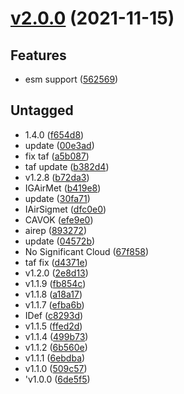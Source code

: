 # [v2.0.0](https://github.com/oceanroleplay/aviationweather/releases/tag/v2.0.0) (2021-11-15)

## Features

- esm support ([562569](https://github.com/oceanroleplay/aviationweather/commit/56256941096fd52c20c5eb19ad931e125ce43845))

## Untagged

- 1.4.0 ([f654d8](https://github.com/oceanroleplay/aviationweather/commit/f654d8c409d43a69a85ca81d25ad40be9b60ee99))
- update ([00e3ad](https://github.com/oceanroleplay/aviationweather/commit/00e3ad24ee1423e0a177135fad9f9ebc9cbfb89d))
- fix taf ([a5b087](https://github.com/oceanroleplay/aviationweather/commit/a5b08759ba8444749cffd5b16f15bd06b9ca579b))
- taf update ([b382d4](https://github.com/oceanroleplay/aviationweather/commit/b382d4337faf9a6632d5b7bc849c0eb692c03bc5))
- v1.2.8 ([b72da3](https://github.com/oceanroleplay/aviationweather/commit/b72da35ef0238cab479ce8f2d8e92855502b1fdf))
- IGAirMet ([b419e8](https://github.com/oceanroleplay/aviationweather/commit/b419e819bdb503fbeedd21ef0c84200a843e6087))
- update ([30fa71](https://github.com/oceanroleplay/aviationweather/commit/30fa711f32e14b41a0cf55fced55a4df7f128b1f))
- IAirSigmet ([dfc0e0](https://github.com/oceanroleplay/aviationweather/commit/dfc0e0329ea55572575d2a89174868b1c42237df))
- CAVOK ([efe9e0](https://github.com/oceanroleplay/aviationweather/commit/efe9e022ec5d95a3344bb301dc3e9b5437b8998b))
- airep ([893272](https://github.com/oceanroleplay/aviationweather/commit/893272dc44ef658fc7926f26dbf11939b9f86b19))
- update ([04572b](https://github.com/oceanroleplay/aviationweather/commit/04572b1595705d83bbd0a13a905337fc3ae3f4e9))
- No Significant Cloud ([67f858](https://github.com/oceanroleplay/aviationweather/commit/67f85840620be4a2d0e16bb2209437abe4ae7e6f))
- taf fix ([d4371e](https://github.com/oceanroleplay/aviationweather/commit/d4371eb16d1f8f6ed0c832bb49f8034279ceb4c1))
- v1.2.0 ([2e8d13](https://github.com/oceanroleplay/aviationweather/commit/2e8d13ebec42000a2b7aaa5ab42dbf5c1a5a9f0c))
- v1.1.9 ([fb854c](https://github.com/oceanroleplay/aviationweather/commit/fb854cacb65e29a52807fa051dee8118451e9d73))
- v1.1.8 ([a18a17](https://github.com/oceanroleplay/aviationweather/commit/a18a1704a7f39e0dde919292f7067c20bdbc8f49))
- v1.1.7 ([efba6b](https://github.com/oceanroleplay/aviationweather/commit/efba6b3aeb9efa05b9cf6432a7b5461880e5e1e1))
- IDef ([c8293d](https://github.com/oceanroleplay/aviationweather/commit/c8293dcec57f6bc6c26787cfa708339d393c6ba6))
- v1.1.5 ([ffed2d](https://github.com/oceanroleplay/aviationweather/commit/ffed2de3c0171de17fabffb36ba4bf270f8fa36e))
- v1.1.4 ([499b73](https://github.com/oceanroleplay/aviationweather/commit/499b73cd628f41a988aad2c00eae43e0d6c14f36))
- v1.1.2 ([6b560e](https://github.com/oceanroleplay/aviationweather/commit/6b560ee2999f8e3280d8d864a9a062d560a030ea))
- v1.1.1 ([6ebdba](https://github.com/oceanroleplay/aviationweather/commit/6ebdbac50f7568be6f1f6e69a36b1cdb06568b47))
- v1.1.0 ([509c57](https://github.com/oceanroleplay/aviationweather/commit/509c576a647856bba1249909d0c33c4514f3b5a9))
- 'v1.0.0 ([6de5f5](https://github.com/oceanroleplay/aviationweather/commit/6de5f50f97a8462430299594c0bccc8efa7ff87a))

